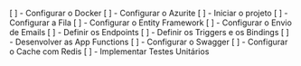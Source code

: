 [ ] - Configurar o Docker
[ ] - Configurar o Azurite
[ ] - Iniciar o projeto
[ ] - Configurar a Fila
[ ] - Configurar o Entity Framework
[ ] - Configurar o Envio de Emails
[ ] - Definir os Endpoints
[ ] - Definir os Triggers e os Bindings
[ ] - Desenvolver as App Functions
[ ] - Configurar o Swagger
[ ] - Configurar o Cache com Redis
[ ] - Implementar Testes Unitários

